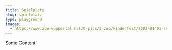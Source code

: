 ```yaml
---
title: Spielplatz
slug: spielplatz
type: playground
images:
  - https://www.zoo-wuppertal.net/0-pics/3-zoo/kinderfest/2003/21491-rutschroehre.jpg
---
```

Some Content
